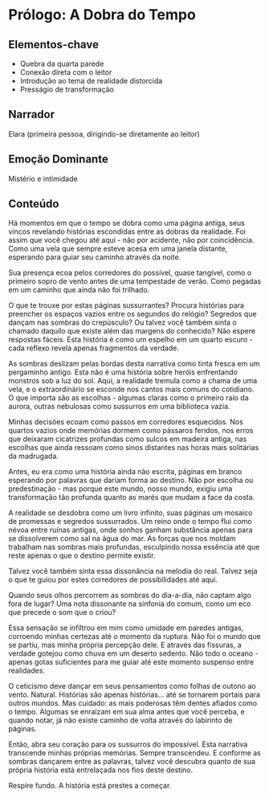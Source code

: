 # Prólogo: A Dobra do Tempo

## Elementos-chave
- Quebra da quarta parede
- Conexão direta com o leitor
- Introdução ao tema de realidade distorcida
- Presságio de transformação

## Narrador
Elara (primeira pessoa, dirigindo-se diretamente ao leitor)

## Emoção Dominante
Mistério e intimidade

## Conteúdo

Há momentos em que o tempo se dobra como uma página antiga, seus vincos revelando histórias escondidas entre as dobras da realidade. Foi assim que você chegou até aqui - não por acidente, não por coincidência. Como uma vela que sempre esteve acesa em uma janela distante, esperando para guiar seu caminho através da noite.

Sua presença ecoa pelos corredores do possível, quase tangível, como o primeiro sopro de vento antes de uma tempestade de verão. Como pegadas em um caminho que ainda não foi trilhado.

O que te trouxe por estas páginas sussurrantes? Procura histórias para preencher os espaços vazios entre os segundos do relógio? Segredos que dançam nas sombras do crepúsculo? Ou talvez você também sinta o chamado daquilo que existe além das margens do conhecido? Não espere respostas fáceis. Esta história é como um espelho em um quarto escuro - cada reflexo revela apenas fragmentos da verdade.

As sombras deslizam pelas bordas desta narrativa como tinta fresca em um pergaminho antigo. Esta não é uma história sobre heróis enfrentando monstros sob a luz do sol. Aqui, a realidade tremula como a chama de uma vela, e o extraordinário se esconde nos cantos mais comuns do cotidiano. O que importa são as escolhas - algumas claras como o primeiro raio da aurora, outras nebulosas como sussurros em uma biblioteca vazia.

Minhas decisões ecoam como passos em corredores esquecidos. Nos quartos vazios onde memórias dormem como pássaros feridos, nos erros que deixaram cicatrizes profundas como sulcos em madeira antiga, nas escolhas que ainda ressoam como sinos distantes nas horas mais solitárias da madrugada.

Antes, eu era como uma história ainda não escrita, páginas em branco esperando por palavras que dariam forma ao destino. Não por escolha ou predestinação - mas porque este mundo, nosso mundo, exigiu uma transformação tão profunda quanto as marés que mudam a face da costa.

A realidade se desdobra como um livro infinito, suas páginas um mosaico de promessas e segredos sussurrados. Um reino onde o tempo flui como névoa entre ruínas antigas, onde sonhos ganham substância apenas para se dissolverem como sal na água do mar. As forças que nos moldam trabalham nas sombras mais profundas, esculpindo nossa essência até que reste apenas o que o destino permite existir.

Talvez você também sinta essa dissonância na melodia do real. Talvez seja o que te guiou por estes corredores de possibilidades até aqui.

Quando seus olhos percorrem as sombras do dia-a-dia, não captam algo fora de lugar? Uma nota dissonante na sinfonia do comum, como um eco que precede o som que o criou?

Essa sensação se infiltrou em mim como umidade em paredes antigas, corroendo minhas certezas até o momento da ruptura. Não foi o mundo que se partiu, mas minha própria percepção dele. E através das fissuras, a verdade gotejou como chuva em um deserto sedento. Não todo o oceano - apenas gotas suficientes para me guiar até este momento suspenso entre realidades.

O ceticismo deve dançar em seus pensamentos como folhas de outono ao vento. Natural. Histórias são apenas histórias... até se tornarem portais para outros mundos. Mas cuidado: as mais poderosas têm dentes afiados como o tempo. Algumas se enraízam em sua alma antes que você perceba, e quando notar, já não existe caminho de volta através do labirinto de páginas.

Então, abra seu coração para os sussurros do impossível. Esta narrativa transcende minhas próprias memórias. Sempre transcendeu. E conforme as sombras dançarem entre as palavras, talvez você descubra quanto de sua própria história está entrelaçada nos fios deste destino.

Respire fundo. A história está prestes a começar.